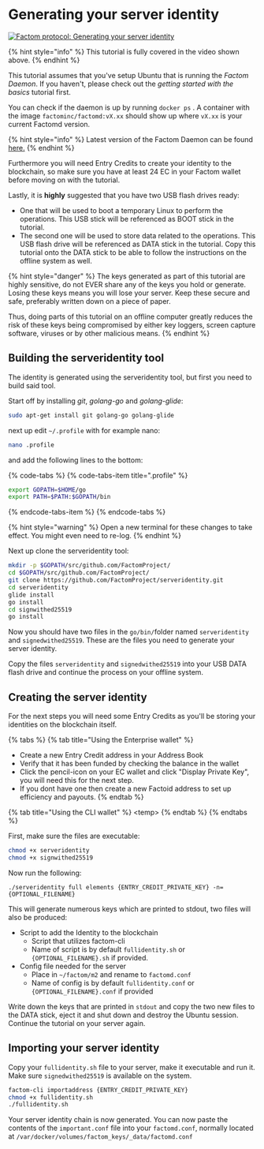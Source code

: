 # Generating your server identity

[![Factom protocol: Generating your server identity](http://img.youtube.com/vi/g9FzNtSB7I4/0.jpg)](https://www.youtube.com/watch?v=g9FzNtSB7I4)

{% hint style="info" %}
This tutorial is fully covered in the video shown above.
{% endhint %}

This tutorial assumes that you've setup Ubuntu that is running the _Factom Daemon_. If you haven't, please check out the _getting started with the basics_ tutorial first.

You can check if the daemon is up by running `docker ps` . A container with the image `factominc/factomd:vX.xx` should show up where `vX.xx` is your current Factomd version. 

{% hint style="info" %}
Latest version of the Factom Daemon can be found [here.](https://github.com/FactomProject/distribution/releases)
{% endhint %}

Furthermore you will need Entry Credits to create your identity to the blockchain, so make sure you have at least 24 EC in your Factom wallet before moving on with the tutorial.

Lastly, it is **highly** suggested that you have two USB flash drives ready:

* One that will be used to boot a temporary Linux to perform the operations. This USB stick will be referenced as BOOT stick in the tutorial.
* The second one will be used to store data related to the operations. This USB flash drive will be referenced as DATA stick in the tutorial. Copy this tutorial onto the DATA stick to be able to follow the instructions on the offline system as well. 

{% hint style="danger" %}
The keys generated as part of this tutorial are highly sensitive, do not EVER share any of the keys you hold or generate. Losing these keys means you will lose your server. Keep these secure and safe, preferably written down on a piece of paper.  

Thus, doing parts of this tutorial on an offline computer greatly reduces the risk of these keys being compromised by either key loggers,  screen capture software, viruses or by other malicious means.
{% endhint %}

## Building the serveridentity tool

The identity is generated using the serveridentity tool, but first you need to build said tool.

Start off by installing _git_, _golang-go_ and _golang-glide_:

```bash
sudo apt-get install git golang-go golang-glide
```

next up edit `~/.profile` with for example nano:

```bash
nano .profile
```

and add the following lines to the bottom:

{% code-tabs %}
{% code-tabs-item title=".profile" %}
```bash
export GOPATH=$HOME/go
export PATH=$PATH:$GOPATH/bin
```
{% endcode-tabs-item %}
{% endcode-tabs %}

{% hint style="warning" %}
Open a new terminal for these changes to take effect. You might even need to re-log.
{% endhint %}

Next up clone the serveridentity tool:

```bash
mkdir -p $GOPATH/src/github.com/FactomProject/
cd $GOPATH/src/github.com/FactomProject/
git clone https://github.com/FactomProject/serveridentity.git
cd serveridentity
glide install
go install
cd signwithed25519
go install
```

Now you should have two files in the `go/bin/`folder named `serveridentity` and `signedwithed25519`. These are the files you need to generate your server identity. 

Copy the files `serveridentity` and `signedwithed25519` into your USB DATA flash drive and continue the process on your offline system. 

## Creating the server identity 

For the next steps you will need some Entry Credits as you'll be storing your identities on the blockchain itself.  

{% tabs %}
{% tab title="Using the Enterprise wallet" %}
* Create a new Entry Credit address in your Address Book
* Verify that it has been funded by checking the balance in the wallet
* Click the pencil-icon on your EC wallet and click "Display Private Key", you will need this for the next step.
* If you dont have one then create a new Factoid address to set up efficiency and payouts.
{% endtab %}

{% tab title="Using the CLI wallet" %}
&lt;temp&gt;
{% endtab %}
{% endtabs %}

First, make sure the files are executable:

```bash
chmod +x serveridentity
chmod +x signwithed25519
```

Now run the following:

`./serveridentity full elements {ENTRY_CREDIT_PRIVATE_KEY} -n={OPTIONAL_FILENAME}`

This will generate numerous keys which are printed to stdout, two files will also be produced:

* Script to add the Identity to the blockchain
  * Script that utilizes factom-cli
  * Name of script is by default `fullidentity.sh` or `{OPTIONAL_FILENAME}.sh` if provided.
* Config file needed for the server
  * Place in `~/factom/m2` and rename to `factomd.conf`
  * Name of config is by default `fullidentity.conf` or `{OPTIONAL_FILENAME}.conf` if provided

Write down the keys that are printed in `stdout` and copy the two new files to the DATA stick, eject it and shut down and destroy the Ubuntu session. Continue the tutorial on your server again.

## Importing your server identity

Copy your `fullidentity.sh` file to your server, make it executable and run it. Make sure `signedwithed25519` is available on the system.

```bash
factom-cli importaddress {ENTRY_CREDIT_PRIVATE_KEY}
chmod +x fullidentity.sh
./fullidentity.sh
```

Your server identity chain is now generated. You can now paste the contents of the `important.conf` file into your `factomd.conf`, normally located at `/var/docker/volumes/factom_keys/_data/factomd.conf` 

